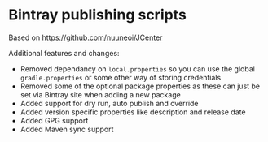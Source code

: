 # Bintray publishing scripts

Based on https://github.com/nuuneoi/JCenter

Additional features and changes:

* Removed dependancy on `local.properties` so you can use the global `gradle.properties` or some other way of storing credentials
* Removed some of the optional package properties as these can just be set via Bintray site when adding a new package
* Added support for dry run, auto publish and override
* Added version specific properties like description and release date
* Added GPG support
* Added Maven sync support
